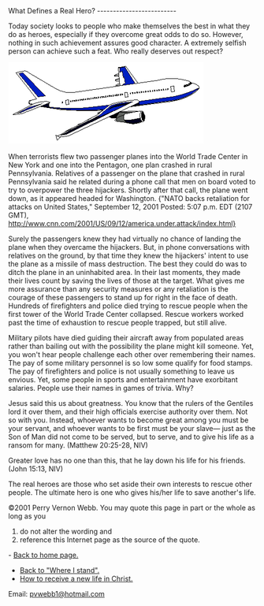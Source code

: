  <head> <title>(PVW) What Defines a Real Hero?</title> <meta content="IE=9" http-equiv="X-UA-Compatible"></meta> <link href="css/page_style.css" rel="stylesheet" type="text/css"></link> </head><body><div class="page_style">What Defines a Real Hero?
-------------------------

Today society looks to people who make themselves the best in what they do as heroes, especially if they overcome great odds to do so. However, nothing in such achievement assures good character. A extremely selfish person can achieve such a feat. Who really deserves out respect?

 ![](images/plane.gif)<div class="p">When terrorists flew two passenger planes into the World Trade Center in New York and one into the Pentagon, one plan crashed in rural Pennsylvania. Relatives of a passenger on the plane that crashed in rural Pennsylvania said he related during a phone call that men on board voted to try to overpower the three hijackers. Shortly after that call, the plane went down, as it appeared headed for Washington.
{"NATO backs retaliation for attacks on United States," September 12, 2001 Posted: 5:07 p.m. EDT (2107 GMT), http://www.cnn.com/2001/US/09/12/america.under.attack/index.html}

</div>Surely the passengers knew they had virtually no chance of landing the plane when they overcame the hijackers. But, in phone conversations with relatives on the ground, by that time they knew the hijackers' intent to use the plane as a missile of mass destruction. The best they could do was to ditch the plane in an uninhabited area. In their last moments, they made their lives count by saving the lives of those at the target. What gives me more assurance than any security measures or any retaliation is the courage of these passengers to stand up for right in the face of death. Hundreds of firefighters and police died trying to rescue people when the first tower of the World Trade Center collapsed. Rescue workers worked past the time of exhaustion to rescue people trapped, but still alive.

Military pilots have died guiding their aircraft away from populated areas rather than bailing out with the possibility the plane might kill someone. Yet, you won't hear people challenge each other over remembering their names. The pay of some military personnel is so low some qualify for food stamps. The pay of firefighters and police is not usually something to leave us envious. Yet, some people in sports and entertainment have exorbitant salaries. People use their names in games of trivia. Why?

<div class="p">Jesus said this us about greatness. You know that the rulers of the Gentiles lord it over them, and their high officials exercise authority over them. Not so with you. Instead, whoever wants to become great among you must be your servant, and whoever wants to be first must be your slave&#151; just as the Son of Man did not come to be served, but to serve, and to give his life as a ransom for many. (Matthew 20:25-28, NIV)

Greater love has no one than this, that he lay down his life for his friends. (John 15:13, NIV)

 The real heroes are those who set aside their own interests to rescue other people. The ultimate hero is one who gives his/her life to save another's life. </div><div class="copy">©2001 Perry Vernon Webb. You may quote this page in part or the whole as long as you
 1) do not alter the wording and
 2) reference this Internet page as the source of the quote.</div> </div>- [Back to home page.](index.md)
- [Back to "Where I stand".](stance.md)
- [How to receive a new life in Christ.](gospel.md)

Email: [pvwebb1@hotmail.com](mailto:pvwebb1@hotmail.com)

